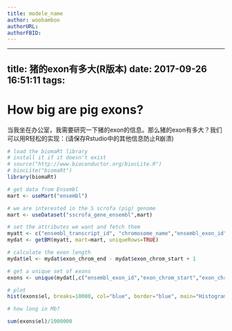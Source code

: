 ```yaml
---
title: modele_name
author: woobamboo
authorURL:
authorFBID:
---
```


---
title: 猪的exon有多大(R版本)
date: 2017-09-26 16:51:11
tags:
---


# How big are pig exons?

<!--truncate-->

当我坐在办公室，我需要研究一下猪的exon的信息。那么猪的exon有多大？我们可以用R轻松的实现：(请保存Rstudio中的其他信息防止R崩溃)

```R
# load the biomaRt library
# install it if it doesn't exist
# source("http://www.bioconductor.org/biocLite.R")
# biocLite("biomaRt")
library(biomaRt)

# get data from Ensembl
mart <- useMart("ensembl")

# we are interested in the S scrofa (pig) genome
mart <- useDataset("sscrofa_gene_ensembl",mart)

# set the attributes we want and fetch them
myatt <- c("ensembl_transcript_id", "chromosome_name","ensembl_exon_id", "exon_chrom_start", "exon_chrom_end")
mydat <- getBM(myatt, mart=mart, uniqueRows=TRUE)

# calculate the exon length
mydat$el <- mydat$exon_chrom_end - mydat$exon_chrom_start + 1

# get a unique set of exons
exons <- unique(mydat[,c("ensembl_exon_id","exon_chrom_start","exon_chrom_end","el")])

# plot
hist(exons$el, breaks=10000, col="blue", border="blue", main="Histogram of S scrofa exon lengths", xlab="length")

# how long in Mb?

sum(exons$el)/1000000
```

